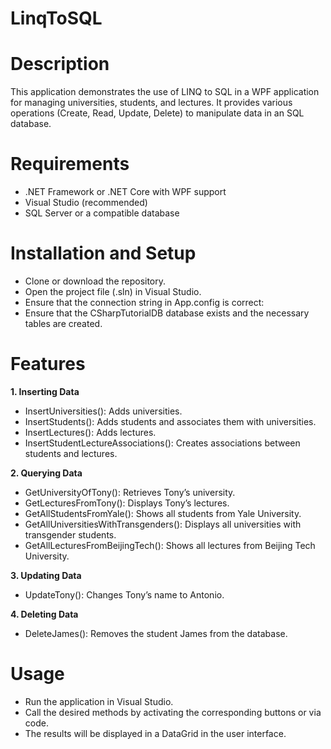 # LinqToSQL

# Description
This application demonstrates the use of LINQ to SQL in a WPF application for managing universities, students, and lectures. It provides various operations (Create, Read, Update, Delete) to manipulate data in an SQL database.

# Requirements
- .NET Framework or .NET Core with WPF support
- Visual Studio (recommended)
- SQL Server or a compatible database

# Installation and Setup
- Clone or download the repository.
- Open the project file (.sln) in Visual Studio.
- Ensure that the connection string in App.config is correct:
    <connectionStrings>
        <add name="LinqToSQL.Properties.Settings.CSharpTutorialDBConnectionString" 
             connectionString="Your-Connection-String" 
             providerName="System.Data.SqlClient" />
    </connectionStrings>
- Ensure that the CSharpTutorialDB database exists and the necessary tables are created.

# Features
**1. Inserting Data**
- InsertUniversities(): Adds universities.
- InsertStudents(): Adds students and associates them with universities.
- InsertLectures(): Adds lectures.
- InsertStudentLectureAssociations(): Creates associations between students and lectures.

**2. Querying Data**
- GetUniversityOfTony(): Retrieves Tony’s university.
- GetLecturesFromTony(): Displays Tony’s lectures.
- GetAllStudentsFromYale(): Shows all students from Yale University.
- GetAllUniversitiesWithTransgenders(): Displays all universities with transgender students.
- GetAllLecturesFromBeijingTech(): Shows all lectures from Beijing Tech University.

**3. Updating Data**
- UpdateTony(): Changes Tony’s name to Antonio.

**4. Deleting Data**
- DeleteJames(): Removes the student James from the database.

# Usage
- Run the application in Visual Studio.
- Call the desired methods by activating the corresponding buttons or via code.
- The results will be displayed in a DataGrid in the user interface.
